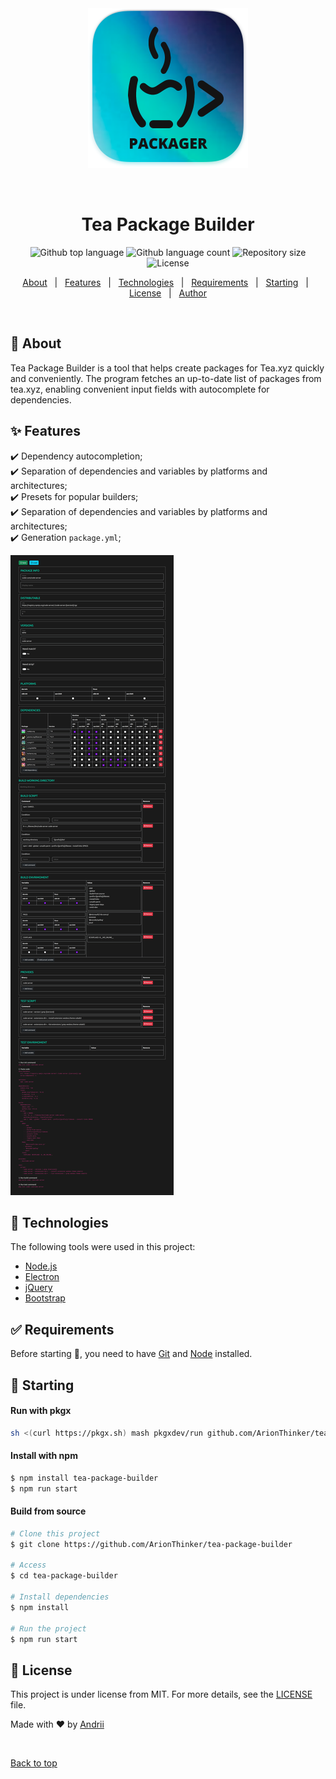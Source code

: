 <div align="center" id="top"> 
  <img src="./images/logo.png" alt="Tea Package Builder" width="256" />

  &#xa0;

  <!-- <a href="https://teapackagebuilder.netlify.app">Demo</a> -->
</div>

<h1 align="center">Tea Package Builder</h1>

<p align="center">
  <img alt="Github top language" src="https://img.shields.io/github/languages/top/ArionThinker/tea-package-builder?color=56BEB8">

  <img alt="Github language count" src="https://img.shields.io/github/languages/count/ArionThinker/tea-package-builder?color=56BEB8">

  <img alt="Repository size" src="https://img.shields.io/github/repo-size/ArionThinker/tea-package-builder?color=56BEB8">

  <img alt="License" src="https://img.shields.io/github/license/ArionThinker/tea-package-builder?color=56BEB8">

  <!-- <img alt="Github issues" src="https://img.shields.io/github/issues/ArionThinker/tea-package-builder?color=56BEB8" />

  <!-- <img alt="Github forks" src="https://img.shields.io/github/forks/ArionThinker/tea-package-builder?color=56BEB8" /> -->

  <!-- <img alt="Github stars" src="https://img.shields.io/github/stars/ArionThinker/tea-package-builder?color=56BEB8" /> -->
</p>

<!-- Status -->

<!-- <h4 align="center"> 
	🚧  Tea Package Builder 🚀 Under construction...  🚧
</h4> 

<hr> -->

<p align="center">
  <a href="#dart-about">About</a> &#xa0; | &#xa0; 
  <a href="#sparkles-features">Features</a> &#xa0; | &#xa0;
  <a href="#rocket-technologies">Technologies</a> &#xa0; | &#xa0;
  <a href="#white_check_mark-requirements">Requirements</a> &#xa0; | &#xa0;
  <a href="#checkered_flag-starting">Starting</a> &#xa0; | &#xa0;
  <a href="#memo-license">License</a> &#xa0; | &#xa0;
  <a href="https://github.com/ArionThinker" target="_blank">Author</a>
</p>

<br>

## :dart: About

Tea Package Builder is a tool that helps create packages for Tea.xyz quickly and conveniently.
The program fetches an up-to-date list of packages from tea.xyz, enabling convenient input fields with autocomplete for dependencies.


## :sparkles: Features

:heavy_check_mark: Dependency autocompletion;\
:heavy_check_mark: Separation of dependencies and variables by platforms and architectures;\
:heavy_check_mark: Presets for popular builders;\
:heavy_check_mark: Separation of dependencies and variables by platforms and architectures;\
:heavy_check_mark: Generation `package.yml`;

![Example](example.png "Example")

## :rocket: Technologies

The following tools were used in this project:

- [Node.js](https://nodejs.org/en/)
- [Electron](https://www.electronjs.org/)
- [jQuery](https://jquery.com/)
- [Bootstrap](https://getbootstrap.com/)

## :white_check_mark: Requirements

Before starting :checkered_flag:, you need to have [Git](https://git-scm.com) and [Node](https://nodejs.org/en/) installed.

## :checkered_flag: Starting

#### Run with pkgx
```bash
sh <(curl https://pkgx.sh) mash pkgxdev/run github.com/ArionThinker/tea-package-builder
```

#### Install with npm
```bash
$ npm install tea-package-builder
$ npm run start
```
#### Build from source

```bash
# Clone this project
$ git clone https://github.com/ArionThinker/tea-package-builder

# Access
$ cd tea-package-builder

# Install dependencies
$ npm install

# Run the project
$ npm run start
```

## :memo: License

This project is under license from MIT. For more details, see the [LICENSE](LICENSE.md) file.


Made with :heart: by <a href="https://github.com/ArionThinker" target="_blank">Andrii</a>

&#xa0;

<a href="#top">Back to top</a>
